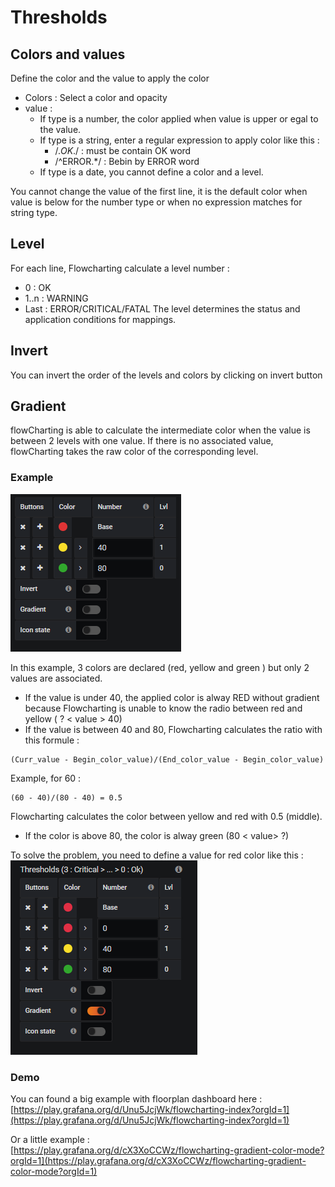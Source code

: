 # Thresholds

## Colors and values
Define the color and the value to apply the color

  - Colors : Select a color and opacity
  - value : 
    * If type is a number, the color applied when value is upper or egal to the value.  
    * If type is a string, enter a regular expression to apply color like this :
        - /.*OK*./ :  must be contain OK word
        - /^ERROR.*/ : Bebin by ERROR word 
    * If type is a date, you cannot define a color and a level.

You cannot change the value of the first line, it is the default color when value is below for the number type or when no expression matches for string type.

## Level
For each line, Flowcharting calculate a level number :
  - 0 : OK
  - 1..n : WARNING
  - Last : ERROR/CRITICAL/FATAL
The level determines the status and application conditions for mappings.

## Invert
You can invert the order of the levels and colors by clicking on invert button

## Gradient
flowCharting is able to calculate the intermediate color when the value is between 2 levels with one value.
If there is no associated value, flowCharting takes the raw color of the corresponding level.

### Example
![Threshold1](images/thresholds_image1.png)  

In this example, 3 colors are declared (red, yellow and green ) but only 2 values are associated.
  * If the value is under 40, the applied color is alway RED without gradient because Flowcharting is unable to know the radio between red and yellow ( ? < value > 40)  
  * If the value is between 40 and 80, Flowcharting calculates the ratio with this formule :  
```
(Curr_value - Begin_color_value)/(End_color_value - Begin_color_value)
```
Example, for 60 :
```
(60 - 40)/(80 - 40) = 0.5
```
Flowcharting calculates the color between yellow and red with 0.5 (middle).  

  * If the color is above 80, the color is alway green (80 < value> ?)  

To solve the problem, you need to define a value for red color like this :
![Threshold2](images/thresholds_image2.png)

### Demo
You can found a big example with floorplan dashboard here :  
[https://play.grafana.org/d/Unu5JcjWk/flowcharting-index?orgId=1](https://play.grafana.org/d/Unu5JcjWk/flowcharting-index?orgId=1)

Or a little example :    
[https://play.grafana.org/d/cX3XoCCWz/flowcharting-gradient-color-mode?orgId=1](https://play.grafana.org/d/cX3XoCCWz/flowcharting-gradient-color-mode?orgId=1)